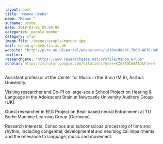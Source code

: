 ```yaml
---
layout: post
title: "Manon Grube"
name: "Manon "
surname: Grube
date: 2018-03-01 09:00:00
categories: people member
category: cfin
image-file: /images/people/mgrube.jpg
mail: manon.grube@clin.au.dk
website: "http://pure.au.dk/portal/en/persons/id(0ac88e3f-7b0d-4876-b45b-2656fb14f20d).html"
twitter:
researchgate: "https://www.researchgate.net/profile/Manon_Grube"
scholar: https://scholar.google.com/citations?user=KZdXTOIAAAAJ&hl=en
---
```


Assistant professor at the Center for Music in the Brain (MIB), Aarhus University.

Visiting researcher and Co-PI on large-scale School Project on Hearing & Language in the Adolescent Brain at Newcastle University Auditory Group (UK).

Guest researcher in EEG Project on Beat-based neural Entrainment at TU Berlin Machine Learning Group (Germany).

Research interests: Conscious and subconscious processing of time and rhythm, including congenital, developmental and neurological impairments, and the relevance to language, music and movement.
